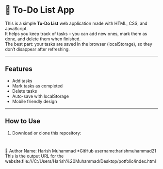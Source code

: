 # 📝 To-Do List App

This is a simple **To-Do List** web application made with HTML, CSS, and JavaScript.  
It helps you keep track of tasks – you can add new ones, mark them as done, and delete them when finished.  
The best part: your tasks are saved in the browser (localStorage), so they don’t disappear after refreshing.

---

## Features
- Add tasks  
- Mark tasks as completed  
- Delete tasks  
- Auto-save with localStorage  
- Mobile friendly design  

---

## How to Use
1. Download or clone this repository:
   ```bash
  
👤 Author
Name: Harish Muhammad
*GitHub username:harishmuhammad21
This is the output URL for the website:file:///C:/Users/Harish%20Muhammad/Desktop/potfolio/index.html
